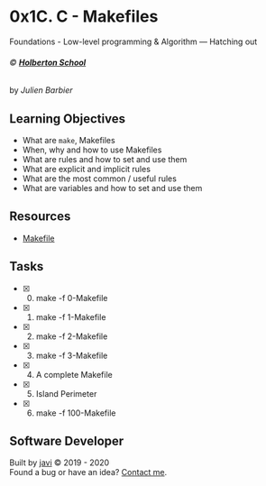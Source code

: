 # 0x1C. C - Makefiles
Foundations - Low-level programming & Algorithm ― Hatching out

###### :copyright: **[Holberton School](https://www.holbertonschool.com/)**
by _Julien Barbier_

## Learning Objectives
* What are ```make```, Makefiles
* When, why and how to use Makefiles
* What are rules and how to set and use them
* What are explicit and implicit rules
* What are the most common / useful rules
* What are variables and how to set and use them

## Resources
* [Makefile](https://www.google.com/search?q=makefile)

## Tasks
* [x] 0. make -f 0-Makefile
* [x] 1. make -f 1-Makefile
* [x] 2. make -f 2-Makefile
* [x] 3. make -f 3-Makefile
* [x] 4. A complete Makefile
* [x] 5. Island Perimeter
* [x] 6. make -f 100-Makefile

## Software Developer
Built by [javi](https://github.com/javi0x00) :copyright: 2019 - 2020  
Found a bug or have an idea? [Contact me](https://www.linkedin.com/in/javi0x00/).
